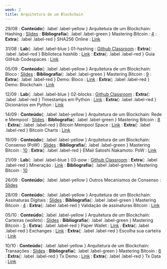 ```yaml
---
week: 2
title: Arquitetura de um Blockchain
---
```


29/08
: **Conteúdo**{: .label .label-yellow } Arquitetura de um Blockchain: Hashing
  : [Slides](https://github.com/danilocurvelo/imd0913-2023/raw/main/slides/03-blockchain-architecture-hashing.pdf)
: **Bibliografia**{: .label .label-green } Mastering Bitcoin
  : [4](https://github.com/bitcoinbook/bitcoinbook/blob/develop/ch04.asciidoc)
: **Extra**{: .label .label-red } SHA256 Online
  : [Link](https://andersbrownworth.com/blockchain/hash)

31/08
: **Lab**{: .label .label-blue } 01-hashing
  : [Github Classroom](https://classroom.github.com/a/mrWt7jcx)
: **Extra**{: .label .label-red } Biblioteca *hashlib*
  : [Link](https://docs.python.org/3/library/hashlib.html)
: **Extra**{: .label .label-red } Guia GitHub Codespaces
  : [Link](https://docs.github.com/pt/codespaces/getting-started/quickstart)

05/09
: **Conteúdo**{: .label .label-yellow } Arquitetura de um Blockchain: Bloco
  : [Slides](https://github.com/danilocurvelo/imd0913-2023/raw/main/slides/04-blockchain-architecture-blocks.pdf)
: **Bibliografia**{: .label .label-green } Mastering Bitcoin
  : [9](https://github.com/bitcoinbook/bitcoinbook/blob/develop/ch09.asciidoc)
: **Extra**{: .label .label-red } Demo: Bloco
  : [Link](https://andersbrownworth.com/blockchain/block)
: **Extra**{: .label .label-red } Demo: Blockchain
  : [Link](https://andersbrownworth.com/blockchain/blockchain)

12/09
: **Lab**{: .label .label-blue } 02-blocks
  : [Github Classroom](https://classroom.github.com/a/3rZSasOR)
: **Extra**{: .label .label-red } Timestamps em Python
  : [Link](https://docs.python.org/3/library/time.html)
: **Extra**{: .label .label-red } Dicionários em Python
  : [Link](https://docs.python.org/3/tutorial/datastructures.html#dictionaries)

14/09
: **Conteúdo**{: .label .label-yellow } Arquitetura de um Blockchain: Rede e Mempool
  : [Slides](https://github.com/danilocurvelo/imd0913-2023/raw/main/slides/05-blockchain-architecture-network-mempool.pdf)
: **Bibliografia**{: .label .label-green } Mastering Bitcoin
  : [8](https://github.com/bitcoinbook/bitcoinbook/blob/develop/ch08.asciidoc)
: **Extra**{: .label .label-red } Bitcoin Mempool Space
  : [Link](https://mempool.space/pt/)
: **Extra**{: .label .label-red } Bitcoin Charts
  : [Link](https://www.blockchain.com/charts)

19/09
: **Conteúdo**{: .label .label-yellow } Arquitetura de um Blockchain: Consenso (PoW)
  : [Slides](https://github.com/danilocurvelo/imd0913-2023/raw/main/slides/06-blockchain-architecture-consensus.pdf)
: **Bibliografia**{: .label .label-green } Mastering Bitcoin
  : [10](https://github.com/bitcoinbook/bitcoinbook/blob/develop/ch10.asciidoc)
: **Extra**{: .label .label-red } EMail Satoshi Nakamoto: PoW
  : [Link](https://www.mail-archive.com/cryptography@metzdowd.com/msg09997.html)

21/09
: **Lab**{: .label .label-blue } 03-pow
  : [Github Classroom](https://classroom.github.com/a/jhek5ZYc)
: **Extra**{: .label .label-red } Mineração
  : [Link](https://learnmeabitcoin.com/technical/mining)
: **Bibliografia**{: .label .label-green } Mastering Bitcoin
  : [10](https://github.com/bitcoinbook/bitcoinbook/blob/develop/ch10.asciidoc)

26/09
: **Conteúdo**{: .label .label-yellow } Outros Mecanismos de Consenso
  : [Slides](https://github.com/danilocurvelo/imd0913-2023/raw/main/slides/07-blockchain-architecture-consensus-advanced.pdf)

28/09
: **Conteúdo**{: .label .label-yellow } Arquitetura de um Blockchain: Assinaturas Digitais
  : [Slides](https://github.com/danilocurvelo/imd0913-2023/raw/main/slides/08-blockchain-architecture-signatures.pdf)
: **Bibliografia**{: .label .label-green } Mastering Bitcoin
  : [4](https://github.com/bitcoinbook/bitcoinbook/blob/develop/ch04.asciidoc)
: **Extra**{: .label .label-red } Validação de assinaturas Bitcoin
  : [Link](https://www.verifybitcoinmessage.com/)

05/10
: **Conteúdo**{: .label .label-yellow } Arquitetura de um Blockchain: Carteiras (*wallets*)
  : [Slides](https://github.com/danilocurvelo/imd0913-2023/raw/main/slides/09-blockchain-architecture-wallets.pdf)
: **Bibliografia**{: .label .label-green } Mastering Bitcoin
  : [5](https://github.com/bitcoinbook/bitcoinbook/blob/develop/ch05.asciidoc)
: **Extra**{: .label .label-red } Paper Wallet
  : [Link](https://bitcoinpaperwallet.com/)
: **Extra**{: .label .label-red } Exchanges
  : [Link](https://bitcoin.org/en/exchanges#south-america)
: **Extra**{: .label .label-red } Escolha sua carteira
  : [Link](https://bitcoin.org/pt_BR/escolha-sua-carteira)

10/10
: **Conteúdo**{: .label .label-yellow } Arquitetura de um Blockchain: Transações
  : [Slides](https://github.com/danilocurvelo/imd0913-2023/raw/main/slides/10-blockchain-architecture-transactions.pdf)
: **Bibliografia**{: .label .label-green } Mastering Bitcoin
  : [6](https://github.com/bitcoinbook/bitcoinbook/blob/develop/ch06.asciidoc)
: **Extra**{: .label .label-red } Tx Demo
  : [Link](http://royalforkblog.github.io/2014/11/20/txn-demo/)
: **Extra**{: .label .label-red } Tx Data
  : [Link](https://learnmeabitcoin.com/technical/transaction-data)
